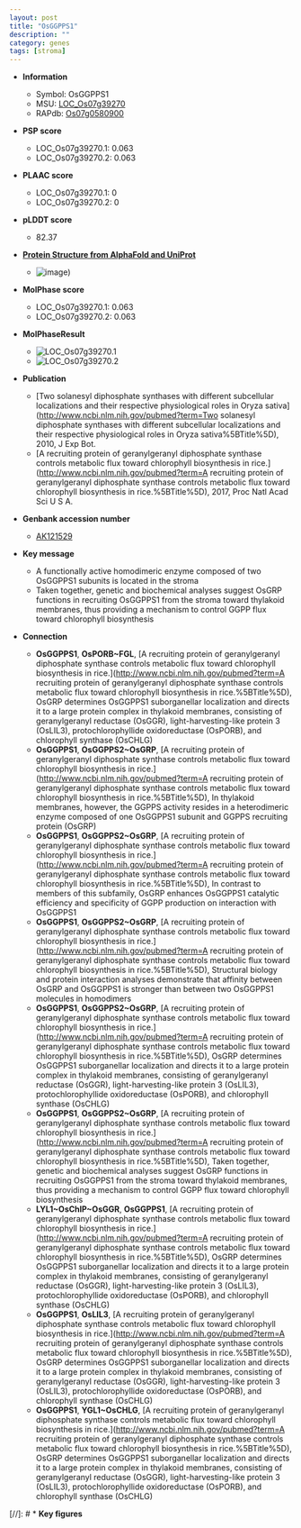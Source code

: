 ```yaml
---
layout: post
title: "OsGGPPS1"
description: ""
category: genes
tags: [stroma]
---
```


* **Information**  
    + Symbol: OsGGPPS1  
    + MSU: [LOC_Os07g39270](http://rice.plantbiology.msu.edu/cgi-bin/ORF_infopage.cgi?orf=LOC_Os07g39270)  
    + RAPdb: [Os07g0580900](http://rapdb.dna.affrc.go.jp/viewer/gbrowse_details/irgsp1?name=Os07g0580900)  

* **PSP score**  
    + LOC_Os07g39270.1: 0.063 
    + LOC_Os07g39270.2: 0.063 

* **PLAAC score**  
    + LOC_Os07g39270.1: 0 
    + LOC_Os07g39270.2: 0 

* **pLDDT score**
    + 82.37

* **[Protein Structure from AlphaFold and UniProt](https://www.uniprot.org/uniprotkb/Q7XI92/entry#structure)**
    + ![image](https://ricepsp.github.io/images/Q7/AF-Q7XI92-F1.png))

* **MolPhase score**
    + LOC_Os07g39270.1: 0.063
    + LOC_Os07g39270.2: 0.063

* **MolPhaseResult**
    + ![LOC_Os07g39270.1](https://ricepsp.github.io/pictures/LOC_Os07g/LOC_Os07g39270.1.png)
    + ![LOC_Os07g39270.2](https://ricepsp.github.io/pictures/LOC_Os07g/LOC_Os07g39270.2.png)

* **Publication**  
    + [Two solanesyl diphosphate synthases with different subcellular localizations and their respective physiological roles in Oryza sativa](http://www.ncbi.nlm.nih.gov/pubmed?term=Two solanesyl diphosphate synthases with different subcellular localizations and their respective physiological roles in Oryza sativa%5BTitle%5D), 2010, J Exp Bot.
    + [A recruiting protein of geranylgeranyl diphosphate synthase controls metabolic flux toward chlorophyll biosynthesis in rice.](http://www.ncbi.nlm.nih.gov/pubmed?term=A recruiting protein of geranylgeranyl diphosphate synthase controls metabolic flux toward chlorophyll biosynthesis in rice.%5BTitle%5D), 2017, Proc Natl Acad Sci U S A.

* **Genbank accession number**  
    + [AK121529](http://www.ncbi.nlm.nih.gov/nuccore/AK121529)

* **Key message**  
    + A functionally active homodimeric enzyme composed of two OsGGPPS1 subunits is located in the stroma
    + Taken together, genetic and biochemical analyses suggest OsGRP functions in recruiting OsGGPPS1 from the stroma toward thylakoid membranes, thus providing a mechanism to control GGPP flux toward chlorophyll biosynthesis

* **Connection**  
    + __OsGGPPS1__, __OsPORB~FGL__, [A recruiting protein of geranylgeranyl diphosphate synthase controls metabolic flux toward chlorophyll biosynthesis in rice.](http://www.ncbi.nlm.nih.gov/pubmed?term=A recruiting protein of geranylgeranyl diphosphate synthase controls metabolic flux toward chlorophyll biosynthesis in rice.%5BTitle%5D),  OsGRP determines OsGGPPS1 suborganellar localization and directs it to a large protein complex in thylakoid membranes, consisting of geranylgeranyl reductase (OsGGR), light-harvesting-like protein 3 (OsLIL3), protochlorophyllide oxidoreductase (OsPORB), and chlorophyll synthase (OsCHLG)
    + __OsGGPPS1__, __OsGGPPS2~OsGRP__, [A recruiting protein of geranylgeranyl diphosphate synthase controls metabolic flux toward chlorophyll biosynthesis in rice.](http://www.ncbi.nlm.nih.gov/pubmed?term=A recruiting protein of geranylgeranyl diphosphate synthase controls metabolic flux toward chlorophyll biosynthesis in rice.%5BTitle%5D),  In thylakoid membranes, however, the GGPPS activity resides in a heterodimeric enzyme composed of one OsGGPPS1 subunit and GGPPS recruiting protein (OsGRP)
    + __OsGGPPS1__, __OsGGPPS2~OsGRP__, [A recruiting protein of geranylgeranyl diphosphate synthase controls metabolic flux toward chlorophyll biosynthesis in rice.](http://www.ncbi.nlm.nih.gov/pubmed?term=A recruiting protein of geranylgeranyl diphosphate synthase controls metabolic flux toward chlorophyll biosynthesis in rice.%5BTitle%5D),  In contrast to members of this subfamily, OsGRP enhances OsGGPPS1 catalytic efficiency and specificity of GGPP production on interaction with OsGGPPS1
    + __OsGGPPS1__, __OsGGPPS2~OsGRP__, [A recruiting protein of geranylgeranyl diphosphate synthase controls metabolic flux toward chlorophyll biosynthesis in rice.](http://www.ncbi.nlm.nih.gov/pubmed?term=A recruiting protein of geranylgeranyl diphosphate synthase controls metabolic flux toward chlorophyll biosynthesis in rice.%5BTitle%5D),  Structural biology and protein interaction analyses demonstrate that affinity between OsGRP and OsGGPPS1 is stronger than between two OsGGPPS1 molecules in homodimers
    + __OsGGPPS1__, __OsGGPPS2~OsGRP__, [A recruiting protein of geranylgeranyl diphosphate synthase controls metabolic flux toward chlorophyll biosynthesis in rice.](http://www.ncbi.nlm.nih.gov/pubmed?term=A recruiting protein of geranylgeranyl diphosphate synthase controls metabolic flux toward chlorophyll biosynthesis in rice.%5BTitle%5D),  OsGRP determines OsGGPPS1 suborganellar localization and directs it to a large protein complex in thylakoid membranes, consisting of geranylgeranyl reductase (OsGGR), light-harvesting-like protein 3 (OsLIL3), protochlorophyllide oxidoreductase (OsPORB), and chlorophyll synthase (OsCHLG)
    + __OsGGPPS1__, __OsGGPPS2~OsGRP__, [A recruiting protein of geranylgeranyl diphosphate synthase controls metabolic flux toward chlorophyll biosynthesis in rice.](http://www.ncbi.nlm.nih.gov/pubmed?term=A recruiting protein of geranylgeranyl diphosphate synthase controls metabolic flux toward chlorophyll biosynthesis in rice.%5BTitle%5D),  Taken together, genetic and biochemical analyses suggest OsGRP functions in recruiting OsGGPPS1 from the stroma toward thylakoid membranes, thus providing a mechanism to control GGPP flux toward chlorophyll biosynthesis
    + __LYL1~OsChlP~OsGGR__, __OsGGPPS1__, [A recruiting protein of geranylgeranyl diphosphate synthase controls metabolic flux toward chlorophyll biosynthesis in rice.](http://www.ncbi.nlm.nih.gov/pubmed?term=A recruiting protein of geranylgeranyl diphosphate synthase controls metabolic flux toward chlorophyll biosynthesis in rice.%5BTitle%5D),  OsGRP determines OsGGPPS1 suborganellar localization and directs it to a large protein complex in thylakoid membranes, consisting of geranylgeranyl reductase (OsGGR), light-harvesting-like protein 3 (OsLIL3), protochlorophyllide oxidoreductase (OsPORB), and chlorophyll synthase (OsCHLG)
    + __OsGGPPS1__, __OsLIL3__, [A recruiting protein of geranylgeranyl diphosphate synthase controls metabolic flux toward chlorophyll biosynthesis in rice.](http://www.ncbi.nlm.nih.gov/pubmed?term=A recruiting protein of geranylgeranyl diphosphate synthase controls metabolic flux toward chlorophyll biosynthesis in rice.%5BTitle%5D),  OsGRP determines OsGGPPS1 suborganellar localization and directs it to a large protein complex in thylakoid membranes, consisting of geranylgeranyl reductase (OsGGR), light-harvesting-like protein 3 (OsLIL3), protochlorophyllide oxidoreductase (OsPORB), and chlorophyll synthase (OsCHLG)
    + __OsGGPPS1__, __YGL1~OsCHLG__, [A recruiting protein of geranylgeranyl diphosphate synthase controls metabolic flux toward chlorophyll biosynthesis in rice.](http://www.ncbi.nlm.nih.gov/pubmed?term=A recruiting protein of geranylgeranyl diphosphate synthase controls metabolic flux toward chlorophyll biosynthesis in rice.%5BTitle%5D),  OsGRP determines OsGGPPS1 suborganellar localization and directs it to a large protein complex in thylakoid membranes, consisting of geranylgeranyl reductase (OsGGR), light-harvesting-like protein 3 (OsLIL3), protochlorophyllide oxidoreductase (OsPORB), and chlorophyll synthase (OsCHLG)

[//]: # * **Key figures**  


